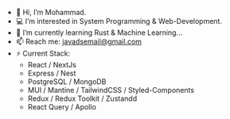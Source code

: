 - 👋 Hi, I’m Mohammad.
- 💻️ I’m interested in System Programming & Web-Development.
- 🌱 I’m currently learning Rust & Machine Learning...
- 📫 Reach me: javadsemail@gmail.com
- ⚡ Current Stack:
  - React / NextJs
  - Express / Nest
  - PostgreSQL / MongoDB
  - MUI / Mantine / TailwindCSS / Styled-Components
  - Redux / Redux Toolkit / Zustandd
  - React Query / Apollo
<!---
JavadsGithub/JavadsGithub is a ✨ special ✨ repository because its `README.md` (this file) appears on your GitHub profile.
You can click the Preview link to take a look at your changes.
--->
